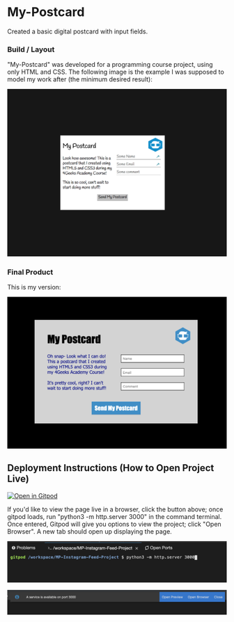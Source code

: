 # My-Postcard
  Created a basic digital postcard with input fields.

### Build / Layout
  "My-Postcard" was developed for a programming course project, using only HTML and CSS.
  The following image is the example I was supposed to model my work after (the minimum desired result):
  
![](./images/4GeeksExampleOfPostcardProject.png)

### Final Product
  This is my version:
  
![](./images/myPostcardFinalProduct.png)

## Deployment Instructions (How to Open Project Live)
[![Open in Gitpod](https://gitpod.io/button/open-in-gitpod.svg)](https://gitpod.io#https://github.com/ProspersMartin/My-Postcard)
  
If you'd like to view the page live in a browser, click the button above; once gitpod loads, run "python3 -m http.server 3000" in the command terminal. Once entered, Gitpod will give you options to view the project; click "Open Browser". A new tab should open up displaying the page. 

![](./images/sampleOfRunCommand.png)

![](./images/sampleOfOpenBrowserOption.png)


